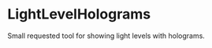 LightLevelHolograms
===================

Small requested tool for showing light levels with holograms.
